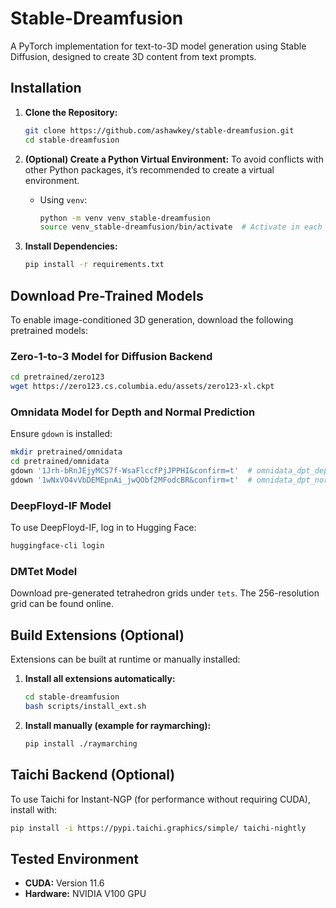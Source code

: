 # Stable-Dreamfusion

A PyTorch implementation for text-to-3D model generation using Stable Diffusion, designed to create 3D content from text prompts.

## Installation

1. **Clone the Repository:**
   ```bash
   git clone https://github.com/ashawkey/stable-dreamfusion.git
   cd stable-dreamfusion
   ```

2. **(Optional) Create a Python Virtual Environment:**
   To avoid conflicts with other Python packages, it’s recommended to create a virtual environment.
   - Using `venv`:
     ```bash
     python -m venv venv_stable-dreamfusion
     source venv_stable-dreamfusion/bin/activate  # Activate in each terminal session
     ```

3. **Install Dependencies:**
   ```bash
   pip install -r requirements.txt
   ```

## Download Pre-Trained Models

To enable image-conditioned 3D generation, download the following pretrained models:

### Zero-1-to-3 Model for Diffusion Backend
```bash
cd pretrained/zero123
wget https://zero123.cs.columbia.edu/assets/zero123-xl.ckpt
```

### Omnidata Model for Depth and Normal Prediction
Ensure `gdown` is installed:
```bash
mkdir pretrained/omnidata
cd pretrained/omnidata
gdown '1Jrh-bRnJEjyMCS7f-WsaFlccfPjJPPHI&confirm=t'  # omnidata_dpt_depth_v2.ckpt
gdown '1wNxVO4vVbDEMEpnAi_jwQObf2MFodcBR&confirm=t'  # omnidata_dpt_normal_v2.ckpt
```

### DeepFloyd-IF Model
To use DeepFloyd-IF, log in to Hugging Face:
```bash
huggingface-cli login
```

### DMTet Model
Download pre-generated tetrahedron grids under `tets`. The 256-resolution grid can be found online.

## Build Extensions (Optional)

Extensions can be built at runtime or manually installed:
1. **Install all extensions automatically:**
   ```bash
   cd stable-dreamfusion
   bash scripts/install_ext.sh
   ```

2. **Install manually (example for raymarching):**
   ```bash
   pip install ./raymarching
   ```

## Taichi Backend (Optional)

To use Taichi for Instant-NGP (for performance without requiring CUDA), install with:
```bash
pip install -i https://pypi.taichi.graphics/simple/ taichi-nightly
```

## Tested Environment
- **CUDA:** Version 11.6
- **Hardware:** NVIDIA V100 GPU

